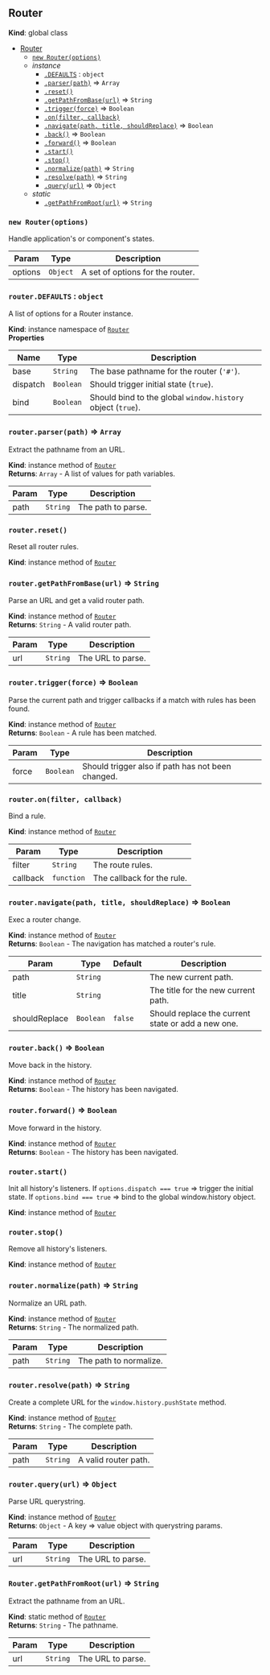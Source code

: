 <a name="Router"></a>

## Router
**Kind**: global class  

* [Router](#Router)
    * [`new Router(options)`](#new_Router_new)
    * _instance_
        * [`.DEFAULTS`](#Router+DEFAULTS) : <code>object</code>
        * [`.parser(path)`](#Router+parser) ⇒ <code>Array</code>
        * [`.reset()`](#Router+reset)
        * [`.getPathFromBase(url)`](#Router+getPathFromBase) ⇒ <code>String</code>
        * [`.trigger(force)`](#Router+trigger) ⇒ <code>Boolean</code>
        * [`.on(filter, callback)`](#Router+on)
        * [`.navigate(path, title, shouldReplace)`](#Router+navigate) ⇒ <code>Boolean</code>
        * [`.back()`](#Router+back) ⇒ <code>Boolean</code>
        * [`.forward()`](#Router+forward) ⇒ <code>Boolean</code>
        * [`.start()`](#Router+start)
        * [`.stop()`](#Router+stop)
        * [`.normalize(path)`](#Router+normalize) ⇒ <code>String</code>
        * [`.resolve(path)`](#Router+resolve) ⇒ <code>String</code>
        * [`.query(url)`](#Router+query) ⇒ <code>Object</code>
    * _static_
        * [`.getPathFromRoot(url)`](#Router.getPathFromRoot) ⇒ <code>String</code>

<a name="new_Router_new"></a>

### `new Router(options)`
Handle application's or component's states.


| Param | Type | Description |
| --- | --- | --- |
| options | <code>Object</code> | A set of options for the router. |

<a name="Router+DEFAULTS"></a>

### `router.DEFAULTS` : <code>object</code>
A list of options for a Router instance.

**Kind**: instance namespace of <code>[Router](#Router)</code>  
**Properties**

| Name | Type | Description |
| --- | --- | --- |
| base | <code>String</code> | The base pathname for the router (`'#'`). |
| dispatch | <code>Boolean</code> | Should trigger initial state (`true`). |
| bind | <code>Boolean</code> | Should bind to the global `window.history` object (`true`). |

<a name="Router+parser"></a>

### `router.parser(path)` ⇒ <code>Array</code>
Extract the pathname from an URL.

**Kind**: instance method of <code>[Router](#Router)</code>  
**Returns**: <code>Array</code> - A list of values for path variables.  

| Param | Type | Description |
| --- | --- | --- |
| path | <code>String</code> | The path to parse. |

<a name="Router+reset"></a>

### `router.reset()`
Reset all router rules.

**Kind**: instance method of <code>[Router](#Router)</code>  
<a name="Router+getPathFromBase"></a>

### `router.getPathFromBase(url)` ⇒ <code>String</code>
Parse an URL and get a valid router path.

**Kind**: instance method of <code>[Router](#Router)</code>  
**Returns**: <code>String</code> - A valid router path.  

| Param | Type | Description |
| --- | --- | --- |
| url | <code>String</code> | The URL to parse. |

<a name="Router+trigger"></a>

### `router.trigger(force)` ⇒ <code>Boolean</code>
Parse the current path and trigger callbacks if a match with rules has been found.

**Kind**: instance method of <code>[Router](#Router)</code>  
**Returns**: <code>Boolean</code> - A rule has been matched.  

| Param | Type | Description |
| --- | --- | --- |
| force | <code>Boolean</code> | Should trigger also if path has not been changed. |

<a name="Router+on"></a>

### `router.on(filter, callback)`
Bind a rule.

**Kind**: instance method of <code>[Router](#Router)</code>  

| Param | Type | Description |
| --- | --- | --- |
| filter | <code>String</code> | The route rules. |
| callback | <code>function</code> | The callback for the rule. |

<a name="Router+navigate"></a>

### `router.navigate(path, title, shouldReplace)` ⇒ <code>Boolean</code>
Exec a router change.

**Kind**: instance method of <code>[Router](#Router)</code>  
**Returns**: <code>Boolean</code> - The navigation has matched a router's rule.  

| Param | Type | Default | Description |
| --- | --- | --- | --- |
| path | <code>String</code> |  | The new current path. |
| title | <code>String</code> |  | The title for the new current path. |
| shouldReplace | <code>Boolean</code> | <code>false</code> | Should replace the current state or add a new one. |

<a name="Router+back"></a>

### `router.back()` ⇒ <code>Boolean</code>
Move back in the history.

**Kind**: instance method of <code>[Router](#Router)</code>  
**Returns**: <code>Boolean</code> - The history has been navigated.  
<a name="Router+forward"></a>

### `router.forward()` ⇒ <code>Boolean</code>
Move forward in the history.

**Kind**: instance method of <code>[Router](#Router)</code>  
**Returns**: <code>Boolean</code> - The history has been navigated.  
<a name="Router+start"></a>

### `router.start()`
Init all history's listeners.
If `options.dispatch === true` => trigger the initial state.
If `options.bind === true` => bind to the global window.history object.

**Kind**: instance method of <code>[Router](#Router)</code>  
<a name="Router+stop"></a>

### `router.stop()`
Remove all history's listeners.

**Kind**: instance method of <code>[Router](#Router)</code>  
<a name="Router+normalize"></a>

### `router.normalize(path)` ⇒ <code>String</code>
Normalize an URL path.

**Kind**: instance method of <code>[Router](#Router)</code>  
**Returns**: <code>String</code> - The normalized path.  

| Param | Type | Description |
| --- | --- | --- |
| path | <code>String</code> | The path to normalize. |

<a name="Router+resolve"></a>

### `router.resolve(path)` ⇒ <code>String</code>
Create a complete URL for the `window.history.pushState` method.

**Kind**: instance method of <code>[Router](#Router)</code>  
**Returns**: <code>String</code> - The complete path.  

| Param | Type | Description |
| --- | --- | --- |
| path | <code>String</code> | A valid router path. |

<a name="Router+query"></a>

### `router.query(url)` ⇒ <code>Object</code>
Parse URL querystring.

**Kind**: instance method of <code>[Router](#Router)</code>  
**Returns**: <code>Object</code> - A key => value object with querystring params.  

| Param | Type | Description |
| --- | --- | --- |
| url | <code>String</code> | The URL to parse. |

<a name="Router.getPathFromRoot"></a>

### `Router.getPathFromRoot(url)` ⇒ <code>String</code>
Extract the pathname from an URL.

**Kind**: static method of <code>[Router](#Router)</code>  
**Returns**: <code>String</code> - The pathname.  

| Param | Type | Description |
| --- | --- | --- |
| url | <code>String</code> | The URL to parse. |

